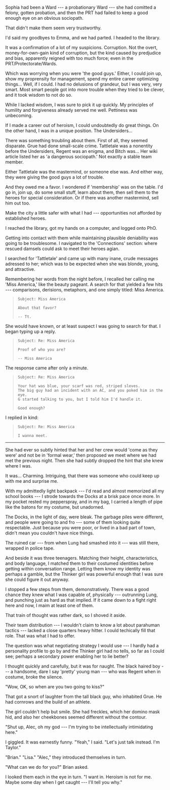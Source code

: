 Sophia had been a Ward --- a probationary Ward --- she had comitted a felony, gotten
probation, and then the PRT had failed to keep a good enough eye on an obvious sociopath.

That didn't make them seem very trustworthy.

I'd said my goodbyes to Emma, and we had parted. I headed to the library.

It was a confirmation of a lot of my suspicions. Corruption. Not the overt, money-for-own-gain
kind of corruption, but the kind caused by predjudice and bias, apparently reigned with too
much force; even in the PRT/Protectorate/Wards.

Which was worrying when you were 'the good guys.' Either, I could join up, show my proprensity for
management, spend my entire career optimizing things... Well, if I could. I had no delusions of
grandeur, but I was very, very smart. Most smart people got into more trouble when they tried to
be clever, and it took wisdom to not do so.

While I lacked wisdom, I was sure to pick it up quickly. My principles of humility and forgiveness
already served me well. Pettiness was unbecoming.

If I made a career out of heroism, I could undoubtedly do great things. On the other hand, I 
was in a unique position. The Undersiders...

There was something troubling about them. First of all, they seemed disparate. Grue had done small-scale
crime. Tattletale was a nonentity before the Undersiders, Regent was an enigma, and Bitch was... Her wiki
article listed her as 'a dangerous sociopath.' Not exactly a stable team member.

Either Tattletale was the mastermind, or someone else was. And either way, they were giving the
good guys a lot of trouble.

And they owed me a favor. I wondered if 'membership' was on the table. I'd go in, join up, do some
small stuff, learn about them, then sell them to the heroes for special consideration. Or if there was
another mastermind, sell him out too.

Make the city a little safer with what I had --- opportunities not afforded by established heroes.

I reached the library, got my hands on a computer, and logged onto PhO.

Getting into contact with them while maintaining plausible deniability was going to be troublesome.
I navigated to the 'Connections' section: where rescued damsels could ask to meet their heroes agian.

I searched for 'Tattletale' and came up with many inane, crude messages adressed to her; which was
to be expected when she was blonde, young, and attractive.

Remembering her words from the night before, I recalled her calling me 'Miss America,' like the beauty pageant.
A search for that yielded a few hits --- comparisons, derisions, metaphors, and one simply titled: Miss America.

> ~~~
> Subject: Miss America
>
> About that favor?
>
> -- Tt.
> ~~~

She would have known, or at least suspect I was going to search for that. I began typing up a reply.

> ~~~
> Subject: Re: Miss America
>
> Proof of who you are?
>
> -- Miss America
> ~~~

The response came after only a minute.

> ~~~
> Subject: Re: Miss America
>
> Your hat was blue, your scarf was red, striped sleves.
> The big guy had an incident with an AC, and you poked him in the eye.
> G started talking to you, but I told him I'd handle it.
>
> Good enough?
> ~~~

I replied in kind:

> ~~~
> Subject: Re: Miss America
>
> I wanna meet.
> ~~~

----

She had ever so subtly hinted that her and her crew would 'come as they were' and not be in 'formal wear,'
then proposed we meet where we had met the previous night. Then she had subtly dropped the hint that she
knew where I was.

It was... Charming. Intriguing, that there was someone who could keep up with me and surprise me.

With my admittedly light backpack --- I'd read and almost memorized all my school books --- I strode
towards the Docks at a brisk pace once more. In my pocket rested my pepperspray, and in my bag, I
carried a length of pipe like the batons for my costume, but unadorned.

The Docks, in the light of day, were bleak. The garbage piles were different, and people were going
to and fro --- some of them looking quite respectable. Just because you were poor, or lived in a bad
part of town, didn't mean you couldn't have nice things.

The ruined car --- from when Lung had smashed into it --- was still there, wrapped in police tape.

And beside it was three teenagers. Matching their height, characteristics, and body language, I matched them
to their costumed identities before getting within conversation range. Letting them know my identity was perhaps
a gamble, but the Thinker girl was powerful enough  that I was sure she could figure it out anyway.

I stopped a few steps from them, demonstratively. There was a good chance they knew what I was capable
of, physically --- outrunning Lung, and punching just as hard as that implied. If it came down to a fight
right here and now, I maim at least one of them.

That train of thought was rather dark, so I shoved it aside.

Their team distribution --- I wouldn't claim to know a lot about parahuman tactics --- lacked
a close quarters heavy hitter. I could techically fill that role. That was what I had to offer.

The question was what negotiating strategy I would use --- I hardly had a personality profile to go
by and the Thinker girl had no tells, so far as I could see; perhaps a secondary power enabling her to
lie better?

I thought quickly and carefully, but it was for naught. The black haired boy --- a handsome, dare I say
'pretty' young man --- who was Regent when in costume, broke the silence.

"Wow, OK, so when are you two going to kiss?"

That got a snort of laughter from the tall black guy, who inhabited Grue. He had cornrows and the
build of an athlete.

The girl couldn't help but smile. She had freckles, which her domino mask hid, and also her cheekbones
seemed different without the contour.

"Shut up, Alec, oh my god --- I'm trying to be intellectually intimidating here."

I giggled. It was earnestly funny. "Yeah," I said. "Let's just talk instead. I'm Taylor."

"Brian." "Lisa." "Alec," they introduced themselves in turn.

"What can we do for you?" Brian asked.

I looked them each in the eye in turn. "I want in. Heroism is not for me. Maybe some day when I get caught ---
I'll tell you why."
